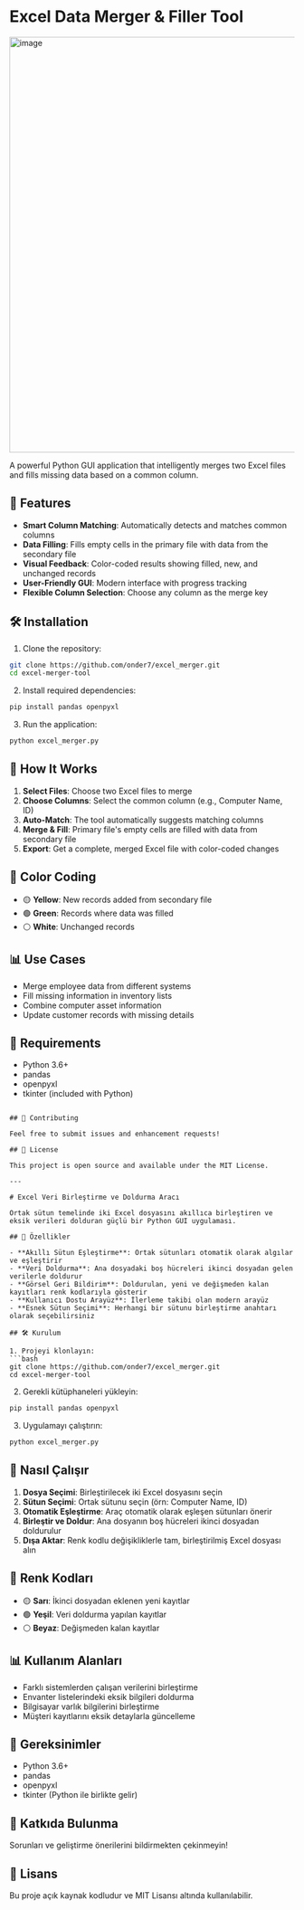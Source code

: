 # Excel Data Merger & Filler Tool
<img width="1366" height="735" alt="image" src="https://github.com/user-attachments/assets/7be0ca0c-e3b0-4d32-be5a-d66ca880e150" />

A powerful Python GUI application that intelligently merges two Excel files and fills missing data based on a common column.

## 🚀 Features

- **Smart Column Matching**: Automatically detects and matches common columns
- **Data Filling**: Fills empty cells in the primary file with data from the secondary file
- **Visual Feedback**: Color-coded results showing filled, new, and unchanged records
- **User-Friendly GUI**: Modern interface with progress tracking
- **Flexible Column Selection**: Choose any column as the merge key

## 🛠️ Installation

1. Clone the repository:
```bash
git clone https://github.com/onder7/excel_merger.git
cd excel-merger-tool
```

2. Install required dependencies:
```bash
pip install pandas openpyxl
```

3. Run the application:
```bash
python excel_merger.py
```

## 📖 How It Works

1. **Select Files**: Choose two Excel files to merge
2. **Choose Columns**: Select the common column (e.g., Computer Name, ID)
3. **Auto-Match**: The tool automatically suggests matching columns
4. **Merge & Fill**: Primary file's empty cells are filled with data from secondary file
5. **Export**: Get a complete, merged Excel file with color-coded changes

## 🎨 Color Coding

- 🟡 **Yellow**: New records added from secondary file
- 🟢 **Green**: Records where data was filled
- ⚪ **White**: Unchanged records

## 📊 Use Cases

- Merge employee data from different systems
- Fill missing information in inventory lists
- Combine computer asset information
- Update customer records with missing details

## 🔧 Requirements

- Python 3.6+
- pandas
- openpyxl
- tkinter (included with Python)

```

## 🤝 Contributing

Feel free to submit issues and enhancement requests!

## 📄 License

This project is open source and available under the MIT License.

---

# Excel Veri Birleştirme ve Doldurma Aracı

Ortak sütun temelinde iki Excel dosyasını akıllıca birleştiren ve eksik verileri dolduran güçlü bir Python GUI uygulaması.

## 🚀 Özellikler

- **Akıllı Sütun Eşleştirme**: Ortak sütunları otomatik olarak algılar ve eşleştirir
- **Veri Doldurma**: Ana dosyadaki boş hücreleri ikinci dosyadan gelen verilerle doldurur
- **Görsel Geri Bildirim**: Doldurulan, yeni ve değişmeden kalan kayıtları renk kodlarıyla gösterir
- **Kullanıcı Dostu Arayüz**: İlerleme takibi olan modern arayüz
- **Esnek Sütun Seçimi**: Herhangi bir sütunu birleştirme anahtarı olarak seçebilirsiniz

## 🛠️ Kurulum

1. Projeyi klonlayın:
```bash
git clone https://github.com/onder7/excel_merger.git
cd excel-merger-tool
```

2. Gerekli kütüphaneleri yükleyin:
```bash
pip install pandas openpyxl
```

3. Uygulamayı çalıştırın:
```bash
python excel_merger.py
```

## 📖 Nasıl Çalışır

1. **Dosya Seçimi**: Birleştirilecek iki Excel dosyasını seçin
2. **Sütun Seçimi**: Ortak sütunu seçin (örn: Computer Name, ID)
3. **Otomatik Eşleştirme**: Araç otomatik olarak eşleşen sütunları önerir
4. **Birleştir ve Doldur**: Ana dosyanın boş hücreleri ikinci dosyadan doldurulur
5. **Dışa Aktar**: Renk kodlu değişikliklerle tam, birleştirilmiş Excel dosyası alın

## 🎨 Renk Kodları

- 🟡 **Sarı**: İkinci dosyadan eklenen yeni kayıtlar
- 🟢 **Yeşil**: Veri doldurma yapılan kayıtlar
- ⚪ **Beyaz**: Değişmeden kalan kayıtlar

## 📊 Kullanım Alanları

- Farklı sistemlerden çalışan verilerini birleştirme
- Envanter listelerindeki eksik bilgileri doldurma
- Bilgisayar varlık bilgilerini birleştirme
- Müşteri kayıtlarını eksik detaylarla güncelleme

## 🔧 Gereksinimler

- Python 3.6+
- pandas
- openpyxl
- tkinter (Python ile birlikte gelir)


## 🤝 Katkıda Bulunma

Sorunları ve geliştirme önerilerini bildirmekten çekinmeyin!

## 📄 Lisans

Bu proje açık kaynak kodludur ve MIT Lisansı altında kullanılabilir.
